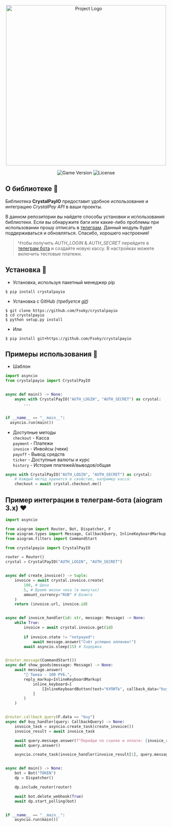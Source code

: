 <p align="center">
      <img src="https://i.ibb.co.com/1RzcT6y/Be-Funky-design.png" alt="Project Logo" width="500">
</p>

<p align="center">
    <img src="https://img.shields.io/badge/Version-1.0.0-blueviolet" alt="Game Version">
    <img src="https://img.shields.io/badge/License-MIT-success" alt="License">
</p>

## О библиотеке 💙
Библиотека **CrystalPayIO** предоставит удобное использование и интеграцию _CrystalPay API_ в ваши проекты.

В данном репозитории вы найдете способы установки и использования библиотеки.
Если вы обнаружите баги или какие-либо проблемы при использовании прошу отписать в [телеграм](https://t.me/fsoky_community). Данный модуль будет поддерживаться и обновляться. Спасибо, хорошего настроения!
> Чтобы получить _AUTH_LOGIN_ & _AUTH_SECRET_ перейдите в [телеграм бота](https://t.me/CrystalPAY_bot) и создайте новую кассу.
> В настройках можете включить тестовые платежи.

## Установка 🧡
- Установка, используя пакетный менеджер pip
```
$ pip install crystalpayio
```
- Установка с GitHub *(требуется [git](https://git-scm.com/downloads))*
```
$ git clone https://github.com/Fsoky/crystalpayio
$ cd crystalpayio
$ python setup.py install
```
- Или
```
$ pip install git+https://github.com/Fsoky/crystalpayio
```

## Примеры использования 💜
- Шаблон
```py
import asyncio
from crystalpayio import CrystalPayIO


async def main() -> None:
    async with CrystalPayIO("AUTH_LOGIN", "AUTH_SECRET") as crystal:
        ...


if __name__ == "__main__":
  asyncio.run(main())
```
- Доступные методы \
    `checkout` - Касса \
    `payment` - Платежи \
    `invoice` - Инвойсы (чеки) \
    `payoff` - Вывод средств \
    `ticker` - Доступные валюты и курс \
    `history` - История платежей/выводов/общая
```py
async with CrystalPayIO("AUTH_LOGIN", "AUTH_SECRET") as crystal:
    # Каждый метод хранится в свойстве, например касса:
    checkout = await crystal.checkout.me()
```

## Пример интеграции в телеграм-бота (aiogram 3.x) ❤
```py
import asyncio

from aiogram import Router, Bot, Dispatcher, F
from aiogram.types import Message, CallbackQuery, InlineKeyboardMarkup, InlineKeyboardButton
from aiogram.filters import CommandStart

from crystalpayio import CrystalPayIO

router = Router()
crystal = CrystalPayIO("AUTH_LOGIN", "AUTH_SECRET")


async def create_invoice() -> tuple:
    invoice = await crystal.invoice.create(
        100, # Цена
        5, # Время жизни чека (в минутах)
        amount_currency="RUB" # Валюта
    )
    return (invoice.url, invoice.id)


async def invoice_handler(id: str, message: Message) -> None:
    while True:
        invoice = await crystal.invoice.get(id)
        
        if invoice.state != "notpayed":
            await message.answer("Счёт успешно оплачен!")
        await asyncio.sleep(15) # Задержка


@router.message(CommandStart())
async def show_goods(message: Message) -> None:
    await message.answer(
        "🎃 Тыква - 100 РУБ.",
        reply_markup=InlineKeyboardMarkup(
            inline_keyboard=[
                [InlineKeyboardButton(text="КУПИТЬ", callback_data="buy")]
            ]
        )
    )


@router.callback_query(F.data == "buy")
async def buy_handler(query: CallbackQuery) -> None:
    invoice_task = asyncio.create_task(create_invoice())
    invoice_result = await invoice_task

    await query.message.answer(f"Перейди по ссылке и оплати: {invoice_result[0]}")
    await query.answer()

    asyncio.create_task(invoice_handler(invoice_result[1], query.message))


async def main() -> None:
    bot = Bot("TOKEN")
    dp = Dispatcher()

    dp.include_router(router)

    await bot.delete_webhook(True)
    await dp.start_polling(bot)


if __name__ == "__main__":
    asyncio.run(main())
```
